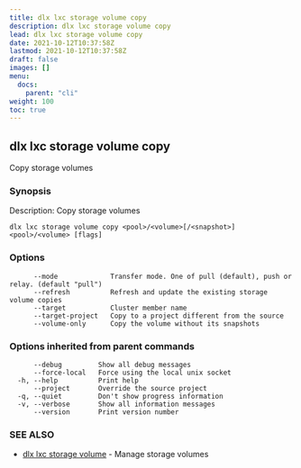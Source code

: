 ```yaml
---
title: dlx lxc storage volume copy
description: dlx lxc storage volume copy
lead: dlx lxc storage volume copy
date: 2021-10-12T10:37:58Z
lastmod: 2021-10-12T10:37:58Z
draft: false
images: []
menu:
  docs:
    parent: "cli"
weight: 100
toc: true
---
```

## dlx lxc storage volume copy

Copy storage volumes

### Synopsis

Description:
  Copy storage volumes



```
dlx lxc storage volume copy <pool>/<volume>[/<snapshot>] <pool>/<volume> [flags]
```

### Options

```
      --mode             Transfer mode. One of pull (default), push or relay. (default "pull")
      --refresh          Refresh and update the existing storage volume copies
      --target           Cluster member name
      --target-project   Copy to a project different from the source
      --volume-only      Copy the volume without its snapshots
```

### Options inherited from parent commands

```
      --debug         Show all debug messages
      --force-local   Force using the local unix socket
  -h, --help          Print help
      --project       Override the source project
  -q, --quiet         Don't show progress information
  -v, --verbose       Show all information messages
      --version       Print version number
```

### SEE ALSO

* [dlx lxc storage volume](/docs/cmd/dlx_lxc_storage_volume)	 - Manage storage volumes

